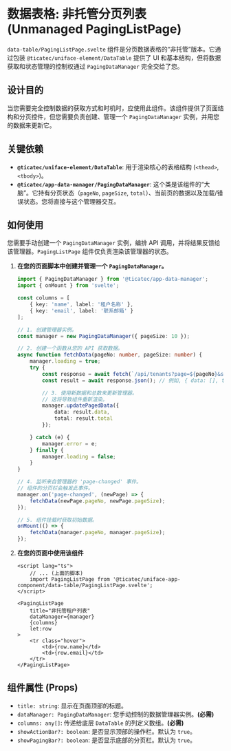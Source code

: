 # 数据表格: 非托管分页列表 (Unmanaged PagingListPage)

`data-table/PagingListPage.svelte` 组件是分页数据表格的“非托管”版本。它通过包装 `@ticatec/uniface-element/DataTable` 提供了 UI 和基本结构，但将数据获取和状态管理的控制权通过 `PagingDataManager` 完全交给了您。

## 设计目的

当您需要完全控制数据的获取方式和时机时，应使用此组件。该组件提供了页面结构和分页控件，但您需要负责创建、管理一个 `PagingDataManager` 实例，并用您的数据来更新它。

## 关键依赖

-   **`@ticatec/uniface-element/DataTable`**: 用于渲染核心的表格结构 (`<thead>`, `<tbody>`)。
-   **`@ticatec/app-data-manager/PagingDataManager`**: 这个类是该组件的“大脑”。它持有分页状态（`pageNo`, `pageSize`, `total`）、当前页的数据以及加载/错误状态。您将直接与这个管理器交互。

## 如何使用

您需要手动创建一个 `PagingDataManager` 实例，编排 API 调用，并将结果反馈给该管理器。`PagingListPage` 组件仅负责渲染该管理器的状态。

1.  **在您的页面脚本中创建并管理一个 `PagingDataManager`。**

    ```ts
    import { PagingDataManager } from '@ticatec/app-data-manager';
    import { onMount } from 'svelte';

    const columns = [
        { key: 'name', label: '租户名称' },
        { key: 'email', label: '联系邮箱' }
    ];

    // 1. 创建管理器实例。
    const manager = new PagingDataManager({ pageSize: 10 });

    // 2. 创建一个函数从您的 API 获取数据。
    async function fetchData(pageNo: number, pageSize: number) {
        manager.loading = true;
        try {
            const response = await fetch(`/api/tenants?page=${pageNo}&size=${pageSize}`);
            const result = await response.json(); // 例如, { data: [], total: 100 }

            // 3. 使用新数据和总数来更新管理器。
            // 这将导致组件重新渲染。
            manager.updatePagedData({
                data: result.data,
                total: result.total
            });

        } catch (e) {
            manager.error = e;
        } finally {
            manager.loading = false;
        }
    }

    // 4. 监听来自管理器的 'page-changed' 事件。
    // 组件的分页栏会触发此事件。
    manager.on('page-changed', (newPage) => {
        fetchData(newPage.pageNo, newPage.pageSize);
    });

    // 5. 组件挂载时获取初始数据。
    onMount(() => {
        fetchData(manager.pageNo, manager.pageSize);
    });
    ```

2.  **在您的页面中使用该组件**

    ```svelte
    <script lang="ts">
        // ... (上面的脚本)
        import PagingListPage from '@ticatec/uniface-app-component/data-table/PagingListPage.svelte';
    </script>

    <PagingListPage
        title="非托管租户列表"
        dataManager={manager}
        {columns}
        let:row
    >
        <tr class="hover">
            <td>{row.name}</td>
            <td>{row.email}</td>
        </tr>
    </PagingListPage>
    ```

## 组件属性 (Props)

-   `title: string`: 显示在页面顶部的标题。
-   `dataManager: PagingDataManager`: 您手动控制的数据管理器实例。**(必需)**
-   `columns: any[]`: 传递给底层 `DataTable` 的列定义数组。**(必需)**
-   `showActionBar?: boolean`: 是否显示顶部的操作栏。默认为 `true`。
-   `showPagingBar?: boolean`: 是否显示底部的分页栏。默认为 `true`。